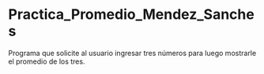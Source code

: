 # Practica_Promedio_Mendez_Sanches
Programa que solicite al usuario ingresar tres números para luego mostrarle el promedio de los tres.
